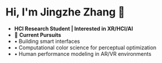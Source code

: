 # Hi, I'm Jingzhe Zhang 👋
- **HCI Research Student | Interested in XR/HCI/AI**
- 🌱 **Current Pursuits**
- • Building smart interfaces 
- • Computational color science for perceptual optimization
- • Human performance modeling in AR/VR environments

